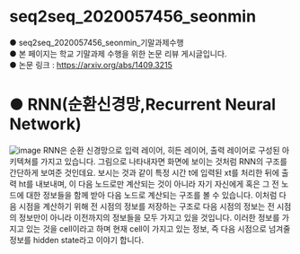 # seq2seq_2020057456_seonmin
● seq2seq_2020057456_seonmin_기말과제수행 <br>
● 본 페이지는 학교 기말과제 수행을 위한 논문 리뷰 게시글입니다. <br>
● 논문 링크 : https://arxiv.org/abs/1409.3215 <br>

# ● RNN(순환신경망,Recurrent Neural Network) <br>
![image](https://github.com/HY-AI2-Projects/seq2seq_2020057456_seonmin/assets/153084250/da1da5ef-e80f-4e01-8bd6-decb57f46f69)
 RNN은 순환 신경망으로 입력 레이어, 히든 레이어, 출력 레이어로 구성된 아키텍쳐를 가지고 있습니다. 그림으로 나타내자면 화면에 보이는 것처럼 RNN의 구조를 간단하게 보여준 것인데요. 보시는 것과 같이 특정 시간 t에 입력된 xt를 처리한 뒤에 출력 ht를 내보내며, 이 다음 노드로만 계산되는 것이 아니라 자기 자신에게 혹은 그 전 노드에 대한 정보들을 함께 받아 다음 노드로 계산되는 구조를 볼 수 있습니다. 이처럼 다음 시점을 계산하기 위해 전 시점의 정보를 저장하는 구조로 다음 시점의 정보는 전 시점의 정보만이 아니라 이전까지의 정보들을 모두 가지고 있을 것입니다. 이러한 정보를 가지고 있는 것을 cell이라고 하며 현재 cell이 가지고 있는 정보, 즉 다음 시점으로 넘겨줄 정보를 hidden state라고 이야기 합니다.
 
